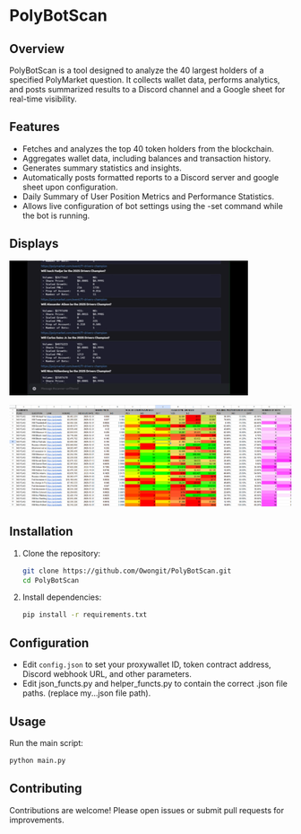 # PolyBotScan
  
## Overview

PolyBotScan is a tool designed to analyze the 40 largest holders of a specified PolyMarket question. It collects wallet data, performs analytics, and posts summarized results to a Discord channel and a Google sheet for real-time visibility.

## Features

- Fetches and analyzes the top 40 token holders from the blockchain.
- Aggregates wallet data, including balances and transaction history.
- Generates summary statistics and insights.
- Automatically posts formatted reports to a Discord server and google sheet upon configuration.
- Daily Summary of User Position Metrics and Performance Statistics.
- Allows live configuration of bot settings using the -set <key> <value> command while the bot is running.

## Displays

![Message sent by bot displaying market user data](images/Scanner_Unfiltered.GIF)

![Google Sheet containing market data](images/GoogleSheetSS.png)

## Installation

1. Clone the repository:
   ```bash
   git clone https://github.com/Owongit/PolyBotScan.git
   cd PolyBotScan
   ```
2. Install dependencies:
   ```bash
   pip install -r requirements.txt
   ```

## Configuration

- Edit `config.json` to set your proxywallet ID, token contract address, Discord webhook URL, and other parameters.
- Edit json_functs.py and helper_functs.py to contain the correct .json file paths. (replace my...json file path).
## Usage

Run the main script:
```bash
python main.py
```

## Contributing

Contributions are welcome! Please open issues or submit pull requests for improvements.

